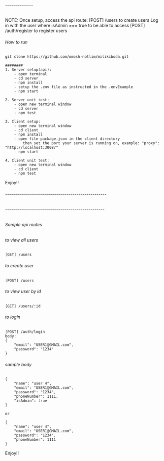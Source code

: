 ###### --------------
NOTE: Once setup, access the api route: [POST] /users to create users
      Log in with the user where isAdmin === true to be able to access
            [POST] /auth/register to register users

###### How to run
    git clone https://github.com/omosh-notlim/milikiboda.git

    ########
    1. Server setup(api):
        - open terminal
        - cd server
        - npm install
        - setup the .env file as instructed in the .envExample
        - npm start

    2. Server unit test:
        - open new terminal window
        - cd server
        - npm test

    3. Client setup:
        - open new terminal window
        - cd client
        - npm install
        - open file package.json in the client directory 
            then set the port your server is running on, example: "proxy": "http://localhost:3008/"
        - npm start
    
    4. Client unit test:
        - open new terminal window
        - cd client
        - npm test

Enjoy!!


###### ---------------------------------------------------
######


###### --------------------------------------------------
###### Sample api routes

###### to view all users   
    [GET] /users

###### to create user     
    [POST] /users

###### to view user by id
    [GET] /users/:id

###### to login
    [POST] /auth/login
    body:
    {
        "email": "USER1@GMAIL.com",
        "password": "1234"
    }


###### sample body
    {
        "name": "user 4",
        "email": "USER1@GMAIL.com",
        "password": "1234",
        "phoneNumber": 1111,
        "isAdmin": true
    }

    or

    {
        "name": "user 4",
        "email": "USER1@GMAIL.com",
        "password": "1234",
        "phoneNumber": 1111
    }


Enjoy!!

    